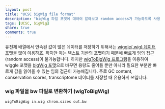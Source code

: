```yaml
---
layout: post
title: "UCSC bigWig file format"
description: "bigWig 파일 포맷에 대하여 알아보고 random access가 가능하도록 사용하는 방법에 대하여 알아봅니다."
tags: [UCSC, bigWig]
share: true
comments: true
---
```


유전체 배열에서 연속된 값이 많은 데이터를 저장하기 위해서는 [wiggle(.wig) 데이터 포맷](https://genome.ucsc.edu/goldenPath/help/wiggle.html)을 많이 이용하죠. 하지만 이는 텍스트 기반의 포맷이기 때문에 빠르게 임의 접근(random access)이 불가능합니다. 하지만 [wigToBigWig 프로그램](http://hgdownload.soe.ucsc.edu/admin/exe/)을 이용하여 wiggle 포맷을 [bigWig 포맷](https://genome.ucsc.edu/goldenpath/help/bigWig.html)으로 바꾸면 용량도 줄어들 뿐만 아니라 필요한 부분만 빠르게 값을 읽어올 수 있는 임의 접근이 가능해집니다. 주로 GC content, conservation scores, transcriptome 데이터를 저장할 때 유용하게 쓰입니다.

### wig 파일을 bw 파일로 변환하기 (wigToBigWig)

```
wigToBigWig in.wig chrom.sizes out.bw
```